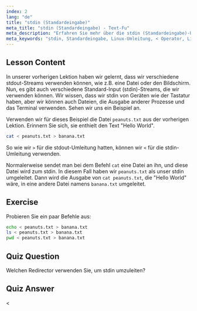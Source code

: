 ```yaml
---
index: 2
lang: "de"
title: "stdin (Standardeingabe)"
meta_title: "stdin (Standardeingabe) - Text-Fu"
meta_description: "Erfahren Sie mehr über die stdin (Standardeingabe)-Umleitung in Linux. Verstehen Sie, wie der Operator '<' mit Dateien und Befehlen verwendet wird. Entdecken Sie praktische Beispiele und verbessern Sie Ihre Linux-Kommandozeilenkenntnisse."
meta_keywords: "stdin, Standardeingabe, Linux-Umleitung, < Operator, Linux-Tutorial, Kommandozeile, Anfänger, Anleitung"
---
```


## Lesson Content

In unserer vorherigen Lektion haben wir gelernt, dass wir verschiedene stdout-Streams verwenden können, wie z.B. eine Datei oder den Bildschirm. Nun, es gibt auch verschiedene Standard-Input (stdin)-Streams, die wir verwenden können. Wir wissen, dass wir stdin von Geräten wie der Tastatur haben, aber wir können auch Dateien, die Ausgabe anderer Prozesse und das Terminal verwenden. Sehen wir uns ein Beispiel an.

Verwenden wir für dieses Beispiel die Datei `peanuts.txt` aus der vorherigen Lektion. Erinnern Sie sich, sie enthielt den Text "Hello World".

```bash
cat < peanuts.txt > banana.txt
```

So wie wir `>` für die stdout-Umleitung hatten, können wir `<` für die stdin-Umleitung verwenden.

Normalerweise sendet man bei dem Befehl `cat` eine Datei an ihn, und diese Datei wird zum stdin. In diesem Fall haben wir `peanuts.txt` als unser stdin umgeleitet. Dann wird die Ausgabe von `cat peanuts.txt`, die "Hello World" wäre, in eine andere Datei namens `banana.txt` umgeleitet.

## Exercise

Probieren Sie ein paar Befehle aus:

```bash
echo < peanuts.txt > banana.txt
ls < peanuts.txt > banana.txt
pwd < peanuts.txt > banana.txt
```

## Quiz Question

Welchen Redirector verwenden Sie, um stdin umzuleiten?

## Quiz Answer

<
